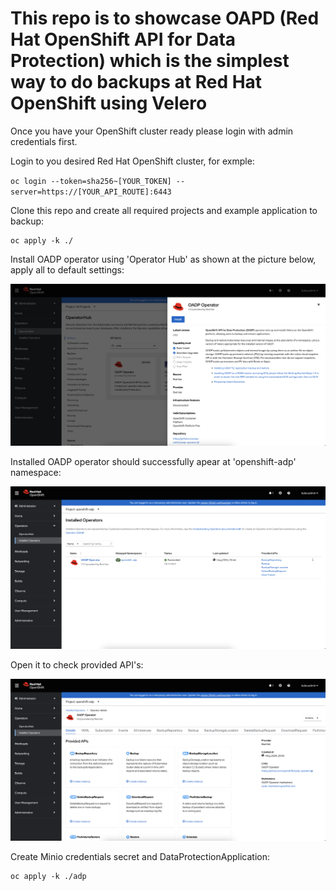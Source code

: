 # This repo is to showcase OAPD (Red Hat OpenShift API for Data Protection) which is the simplest way to do backups at Red Hat OpenShift using Velero

Once you have your OpenShift cluster ready please login with admin credentials first.

Login to you desired Red Hat OpenShift cluster, for exmple:

`` oc login --token=sha256~[YOUR_TOKEN] --server=https://[YOUR_API_ROUTE]:6443 ``

Clone this repo and create all required projects and example application to backup:
```
oc apply -k ./
```
Install OADP operator using 'Operator Hub' as shown at the picture below, apply all to default settings:

![install OADP operator](./images/1.png)

Installed OADP operator should successfully apear at 'openshift-adp' namespace:

![installed OADP operator](./images/2.png)

Open it to check provided API's:

![OADP operator APIs](./images/3.png)

Create Minio credentials secret and DataProtectionApplication:

```
oc apply -k ./adp
```


